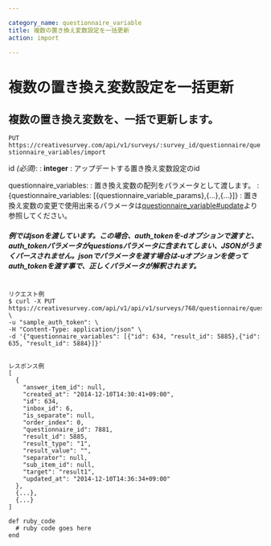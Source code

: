 ```yaml
---

category_name: questionnaire_variable
title: 複数の置き換え変数設定を一括更新
action: import

---
```


# 複数の置き換え変数設定を一括更新

## 複数の置き換え変数を、一括で更新します。

`PUT https://creativesurvey.com/api/v1/surveys/:survey_id/questionnaire/questionnaire_variables/import`

id _(必須)_:
: __integer__
: アップデートする置き換え変数設定のid

questionnaire_variables:
: 置き換え変数の配列をパラメータとして渡します。
: {questionnaire_variables: [{questionnaire_variable_params},{...},{...}]}
: 置き換え変数の変更で使用出来るパラメータは[questionnaire_variable#update](#questionnaire_variable_update)より参照してください。

##### 例ではjsonを渡しています。この場合、auth_tokenを-dオプションで渡すと、auth_tokenパラメータがquestionsパラメータに含まれてしまい、JSONがうまくパースされません。jsonでパラメータを渡す場合は-uオプションを使ってauth_tokenを渡す事で、正しくパラメータが解釈されます。

~~~

リクエスト例
$ curl -X PUT https://creativesurvey.com/api/v1/api/v1/surveys/768/questionnaire/questionnaire_variables/import \
-u "sample_auth_token": \
-H "Content-Type: application/json" \
-d '{"questionnaire_variables": [{"id": 634, "result_id": 5885},{"id": 635, "result_id": 5884}]}'


レスポンス例
[
  {
    "answer_item_id": null,
    "created_at": "2014-12-10T14:30:41+09:00",
    "id": 634,
    "inbox_id": 6,
    "is_separate": null,
    "order_index": 0,
    "questionnaire_id": 7881,
    "result_id": 5885,
    "result_type": "1",
    "result_value": "",
    "separator": null,
    "sub_item_id": null,
    "target": "result1",
    "updated_at": "2014-12-10T14:36:34+09:00"
  },
  {...},
  {...}
]

~~~

~~~
def ruby_code
  # ruby code goes here
end
~~~

